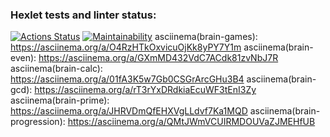 ### Hexlet tests and linter status:
[![Actions Status](https://github.com/ZakharBlinov/frontend-project-44/actions/workflows/hexlet-check.yml/badge.svg)](https://github.com/ZakharBlinov/frontend-project-44/actions)
[![Maintainability](https://api.codeclimate.com/v1/badges/c91bd253720a6565ee06/maintainability)](https://codeclimate.com/github/ZakharBlinov/frontend-project-44/maintainability)
asciinema(brain-games): https://asciinema.org/a/O4RzHTkOxvicuOjKk8yPY7Y1m
asciinema(brain-even): https://asciinema.org/a/GXmMD432VdC7ACdk81zvNbJ7R
asciinema(brain-calc): https://asciinema.org/a/01fA3K5w7Gb0CSGrArcGHu3B4
asciinema(brain-gcd): https://asciinema.org/a/rT3rYxDRdkiaEcuWF3tEnI3Zy
asciinema(brain-prime): https://asciinema.org/a/JHRVDmQfEHXVgLLdvf7Ka1MQD
asciinema(brain-progression): https://asciinema.org/a/QMtJWmVCUIRMDOUVaZJMEHfUB